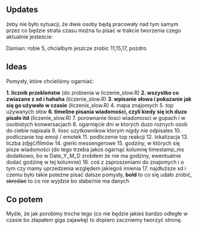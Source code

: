 ## Updates
żeby nie było sytuacji, że dwie osoby będą pracowały nad tym samym przez co będzie strata czasu można tu pisać w trakcie tworzenia czego aktualnie jesteście:

Damian: robie 5, chcialbym jeszcze zrobic 11,15,17, pozdro

## Ideas
Pomysły, które chcieliśmy ogarniać:

  __1.  licznik przekleństw__ (do zrobienia w liczenie_slow.R)
  __2.  wszystko co zwiazane z xd i hahaha__ (liczenie_slow.R)
  __3.  wpisanie słowa i pokazanie jak się go używało w czasie__ (liczenie_slow.R)
  4.  mapa znajomych
  5.  top używanych słów
  __6.  timeline pisania wiadomości, czyli kiedy się ich duzo pisało itd__ (liczenie_slow.R) 
  7.  porownanie ilosci wiadomosci w gupach i w osobistych konwersacjach
  8.  ogarnięcie dni w ktorych duzo roznych osob do ciebie napisala
  9.  ilosc uzytkownikow ktorym nigdy nie odpisales
  10.  podliczanie top emoji / emotek
  11.  podliczenie top reakcji
  12.  lokalizacja
  13.  liczba zdjęć/filmów
  14.  gierki messengerowe
  15.  godziny, w których się pisze wiadomości (do tego trzeba jakoś ogarnąć kolumnę timestamp_ms dodatkowo, bo w Date_Y_M_D zrobiłem że nie ma godziny, ewentualnie dodać godzinę w tej kolumnie)
  16.  coś z zaproszeniami do znajomych i o tym czy mamy uprzedzenia względem jakiegoś imienia
  17. najdłuższe xd i czemu było takie poteżne
pisać dalsze pomysły, __bold__ to co się udało zrobić, ~~skreślać~~ to co nie wyjdzie bo słabe/nie ma danych 

## Co potem
Myśle, że jak porobimy troche tego (co nie będzie jakieś bardzo odległe w czasie bo złapałem giga zajawkę) to dopiero zaczniemy tworzyć stronę.
